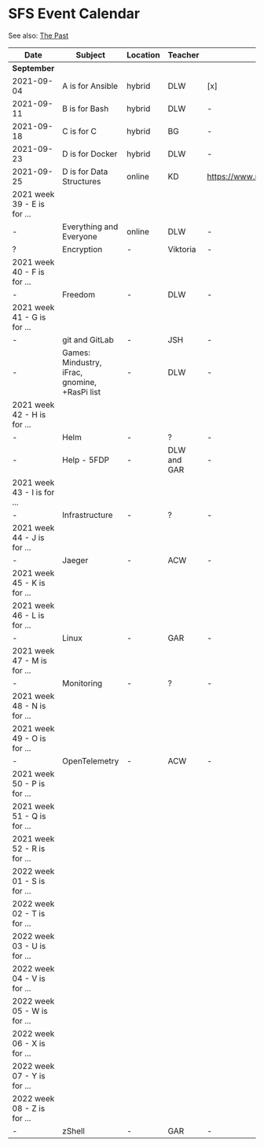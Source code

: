 # SFS Event Calendar

See also: [The Past](schedule-past.md)

| Date          | Subject   | Location     | Teacher           | Prep | Post | Promote | Payout |
| ------------- | --------- | ------------ | ----------------- | ---- | ---- | ------- | ------ |
| **September** |
| 2021-09-04 | A is for Ansible | hybrid | DLW | [x] | https://www.meetup.com/sofreeus/events/280489199/ | [x] | [x] |
| 2021-09-11 | B is for Bash | hybrid | DLW | - | https://www.meetup.com/sofreeus/events/280667557/ | [x] | [ ] |
| 2021-09-18 | C is for C  | hybrid | BG | - | https://www.meetup.com/sofreeus/events/280780284/ | [x] | [ ] |
| 2021-09-23 | D is for Docker | hybrid | DLW | - | https://www.meetup.com/sofreeus/events/280923547/ | [x] | [ ] |
| 2021-09-25 | D is for Data Structures | online | KD | https://www.meetup.com/sofreeus/events/280928738 | [ ] | [ ] | [ ] |
| 2021 week 39 - E is for ... |
| - | Everything and Everyone | online | DLW | - | - | - | - |
| ? | Encryption | - | Viktoria | - | - | - | - |
| 2021 week 40 - F is for ... |
| - | Freedom | - | DLW | - | - | - | - |
| 2021 week 41 - G is for ... |
| - | git and GitLab | - | JSH | - | - | - | - |
| - | Games: Mindustry, iFrac, gnomine, +RasPi list  | - | DLW | - | - | - | - |
| 2021 week 42 - H is for ... |
| - | Helm | - | ? | - | - | - | - |
| - | Help - 5FDP | - | DLW and GAR | - | - | - | - |
| 2021 week 43 - I is for ... |
| - | Infrastructure | - | ? | - | - | - | - |
| 2021 week 44 - J is for ... |
| - | Jaeger | - | ACW | - | - | - | - |
| 2021 week 45 - K is for ... |
| 2021 week 46 - L is for ... |
| - | Linux | - | GAR | - | - | - | - |
| 2021 week 47 - M is for ... |
| - | Monitoring | - | ? | - | - | - | - |
| 2021 week 48 - N is for ... |
| 2021 week 49 - O is for ... |
| - | OpenTelemetry | - | ACW | - | - | - | - |
| 2021 week 50 - P is for ... |
| 2021 week 51 - Q is for ... |
| 2021 week 52 - R is for ... |
| 2022 week 01 - S is for ... |
| 2022 week 02 - T is for ... |
| 2022 week 03 - U is for ... |
| 2022 week 04 - V is for ... |
| 2022 week 05 - W is for ... |
| 2022 week 06 - X is for ... |
| 2022 week 07 - Y is for ... |
| 2022 week 08 - Z is for ... |
| - | zShell | - | GAR | - | - | - | - |

